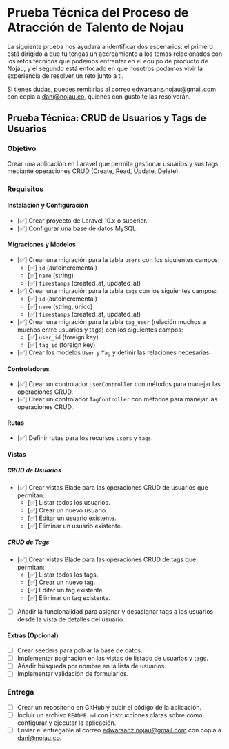 # Prueba Técnica del Proceso de Atracción de Talento de Nojau

La siguiente prueba nos ayudará a identificar dos escenarios: el primero está dirigido a que tú tengas un acercamiento a los temas relacionados con los retos técnicos que podemos enfrentar en el equipo de producto de Nojau, y el segundo está enfocado en que nosotros podamos vivir la experiencia de resolver un reto junto a ti.

Si tienes dudas, puedes remitirlas al correo edwarsanz.nojau@gmail.com con copia a dani@nojau.co, quienes con gusto te las resolverán.

## Prueba Técnica: CRUD de Usuarios y Tags de Usuarios

### Objetivo
Crear una aplicación en Laravel que permita gestionar usuarios y sus tags mediante operaciones CRUD (Create, Read, Update, Delete).

### Requisitos

#### Instalación y Configuración
- [✅] Crear proyecto de Laravel 10.x o superior.
- [✅] Configurar una base de datos MySQL.

#### Migraciones y Modelos
- [✅] Crear una migración para la tabla `users` con los siguientes campos:
  - [✅] `id` (autoincremental)
  - [✅] `name` (string)
  - [✅] `timestamps` (created_at, updated_at)
- [✅] Crear una migración para la tabla `tags` con los siguientes campos:
  - [✅] `id` (autoincremental)
  - [✅] `name` (string, único)
  - [✅] `timestamps` (created_at, updated_at)
- [✅] Crear una migración para la tabla `tag_user` (relación muchos a muchos entre usuarios y tags) con los siguientes campos:
  - [✅] `user_id` (foreign key)
  - [✅] `tag_id` (foreign key)
- [✅] Crear los modelos `User` y `Tag` y definir las relaciones necesarias.

#### Controladores
- [✅] Crear un controlador `UserController` con métodos para manejar las operaciones CRUD.
- [✅] Crear un controlador `TagController` con métodos para manejar las operaciones CRUD.

#### Rutas
- [✅] Definir rutas para los recursos `users` y `tags`.

#### Vistas

##### CRUD de Usuarios
- [✅] Crear vistas Blade para las operaciones CRUD de usuarios que permitan:
  - [✅] Listar todos los usuarios.
  - [✅] Crear un nuevo usuario.
  - [✅] Editar un usuario existente.
  - [✅] Eliminar un usuario existente.

##### CRUD de Tags
- [✅] Crear vistas Blade para las operaciones CRUD de tags que permitan:
  - [✅] Listar todos los tags.
  - [✅] Crear un nuevo tag.
  - [✅] Editar un tag existente.
  - [✅] Eliminar un tag existente.
- [ ] Añadir la funcionalidad para asignar y desasignar tags a los usuarios desde la vista de detalles del usuario.

#### Extras (Opcional)
- [ ] Crear seeders para poblar la base de datos.
- [ ] Implementar paginación en las vistas de listado de usuarios y tags.
- [ ] Añadir búsqueda por nombre en la lista de usuarios.
- [ ] Implementar validación de formularios.

### Entrega
- [ ] Crear un repositorio en GitHub y subir el código de la aplicación.
- [ ] Incluir un archivo `README.md` con instrucciones claras sobre cómo configurar y ejecutar la aplicación.
- [ ] Enviar el entregable al correo edwarsanz.nojau@gmail.com con copia a dani@nojau.co.
